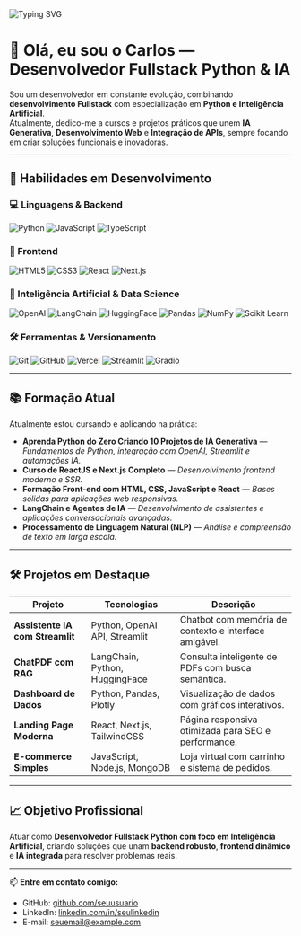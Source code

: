 <!-- Banner animado -->
<img src="https://readme-typing-svg.herokuapp.com?font=Fira+Code&size=24&pause=1000&color=00FACC&center=true&vCenter=true&width=800&lines=Desenvolvedor+Fullstack+Python+%2B+IA;Projetos+Práticos+e+Aprendizado+Contínuo" alt="Typing SVG" />

# 👋 Olá, eu sou o Carlos — Desenvolvedor Fullstack Python & IA

Sou um desenvolvedor em constante evolução, combinando **desenvolvimento Fullstack** com especialização em **Python e Inteligência Artificial**.  
Atualmente, dedico-me a cursos e projetos práticos que unem **IA Generativa**, **Desenvolvimento Web** e **Integração de APIs**, sempre focando em criar soluções funcionais e inovadoras.

---

## 🚀 Habilidades em Desenvolvimento

### 💻 Linguagens & Backend
![Python](https://img.shields.io/badge/Python-3776AB?style=for-the-badge&logo=python&logoColor=white)
![JavaScript](https://img.shields.io/badge/JavaScript-F7DF1E?style=for-the-badge&logo=javascript&logoColor=black)
![TypeScript](https://img.shields.io/badge/TypeScript-3178C6?style=for-the-badge&logo=typescript&logoColor=white)

### 🎨 Frontend
![HTML5](https://img.shields.io/badge/HTML5-E34F26?style=for-the-badge&logo=html5&logoColor=white)
![CSS3](https://img.shields.io/badge/CSS3-1572B6?style=for-the-badge&logo=css3&logoColor=white)
![React](https://img.shields.io/badge/React-20232A?style=for-the-badge&logo=react&logoColor=61DAFB)
![Next.js](https://img.shields.io/badge/Next.js-000000?style=for-the-badge&logo=nextdotjs&logoColor=white)

### 🧠 Inteligência Artificial & Data Science
![OpenAI](https://img.shields.io/badge/OpenAI-412991?style=for-the-badge&logo=openai&logoColor=white)
![LangChain](https://img.shields.io/badge/LangChain-1C3C3C?style=for-the-badge&logo=chainlink&logoColor=white)
![HuggingFace](https://img.shields.io/badge/HuggingFace-FFCC00?style=for-the-badge&logo=huggingface&logoColor=black)
![Pandas](https://img.shields.io/badge/Pandas-150458?style=for-the-badge&logo=pandas&logoColor=white)
![NumPy](https://img.shields.io/badge/Numpy-013243?style=for-the-badge&logo=numpy&logoColor=white)
![Scikit Learn](https://img.shields.io/badge/scikit_learn-F7931E?style=for-the-badge&logo=scikit-learn&logoColor=white)

### 🛠 Ferramentas & Versionamento
![Git](https://img.shields.io/badge/Git-F05032?style=for-the-badge&logo=git&logoColor=white)
![GitHub](https://img.shields.io/badge/GitHub-181717?style=for-the-badge&logo=github&logoColor=white)
![Vercel](https://img.shields.io/badge/Vercel-000000?style=for-the-badge&logo=vercel&logoColor=white)
![Streamlit](https://img.shields.io/badge/Streamlit-FF4B4B?style=for-the-badge&logo=streamlit&logoColor=white)
![Gradio](https://img.shields.io/badge/Gradio-FF6F00?style=for-the-badge&logo=python&logoColor=white)

---

## 📚 Formação Atual

Atualmente estou cursando e aplicando na prática:

- **Aprenda Python do Zero Criando 10 Projetos de IA Generativa** — *Fundamentos de Python, integração com OpenAI, Streamlit e automações IA.*  
- **Curso de ReactJS e Next.js Completo** — *Desenvolvimento frontend moderno e SSR.*  
- **Formação Front-end com HTML, CSS, JavaScript e React** — *Bases sólidas para aplicações web responsivas.*  
- **LangChain e Agentes de IA** — *Desenvolvimento de assistentes e aplicações conversacionais avançadas.*  
- **Processamento de Linguagem Natural (NLP)** — *Análise e compreensão de texto em larga escala.*  

---

## 🛠 Projetos em Destaque

| Projeto | Tecnologias | Descrição |
|---------|-------------|-----------|
| **Assistente IA com Streamlit** | Python, OpenAI API, Streamlit | Chatbot com memória de contexto e interface amigável. |
| **ChatPDF com RAG** | LangChain, Python, HuggingFace | Consulta inteligente de PDFs com busca semântica. |
| **Dashboard de Dados** | Python, Pandas, Plotly | Visualização de dados com gráficos interativos. |
| **Landing Page Moderna** | React, Next.js, TailwindCSS | Página responsiva otimizada para SEO e performance. |
| **E-commerce Simples** | JavaScript, Node.js, MongoDB | Loja virtual com carrinho e sistema de pedidos. |

---

## 📈 Objetivo Profissional

Atuar como **Desenvolvedor Fullstack Python com foco em Inteligência Artificial**, criando soluções que unam **backend robusto**, **frontend dinâmico** e **IA integrada** para resolver problemas reais.

---

📫 **Entre em contato comigo:**
- GitHub: [github.com/seuusuario](https://github.com/seuusuario)
- LinkedIn: [linkedin.com/in/seulinkedin](https://linkedin.com/in/seulinkedin)
- E-mail: seuemail@example.com